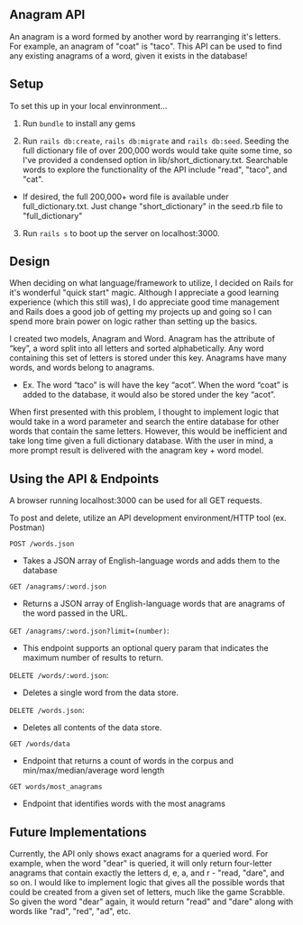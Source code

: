 ## Anagram API
An anagram is a word formed by another word by rearranging it's letters. For example, an anagram of "coat" is "taco". This API can be used to find any existing anagrams of a word, given it exists in the database!


## Setup
To set this up in your local envinronment...

1.	Run `bundle` to install any gems

2. Run `rails db:create`, `rails db:migrate` and `rails db:seed`. Seeding the full dictionary file of over 200,000 words would take quite some time, so I've provided a condensed option in lib/short_dictionary.txt. Searchable words to explore the functionality of the API include "read", "taco", and "cat".
  + If desired, the full 200,000+ word file is available under full_dictionary.txt. Just change "short_dictionary" in the seed.rb file to "full_dictionary"

3. Run `rails s` to boot up the server on localhost:3000.

## Design
When deciding on what language/framework to utilize, I decided on Rails for it's wonderful "quick start" magic. Although I appreciate a good learning experience (which this still was), I do appreciate good time management and Rails does a good job of getting my projects up and going so I can spend more brain power on logic rather than setting up the basics.


I created two models, Anagram and Word. Anagram has the attribute of “key”, a word split into all letters and sorted alphabetically. Any word containing this set of letters is stored under this key. Anagrams have many words, and words belong to anagrams.

+ Ex. The word “taco” is will have the key “acot”. When the word “coat” is added to the database, it would also be stored under the key “acot”.

When first presented with this problem, I thought to implement logic that would take in a word parameter and search the entire database for other words that contain the same letters. However, this would be inefficient and take long time given a full dictionary database. With the user in mind, a more prompt result is delivered with the anagram key + word model.

## Using the API & Endpoints
A browser running localhost:3000 can be used for all GET requests.


To post and delete, utilize an API development environment/HTTP tool (ex. Postman)



`POST /words.json`
+ Takes a JSON array of English-language words and adds them to the database

`GET /anagrams/:word.json`
+ Returns a JSON array of English-language words that are anagrams of the word passed in the URL.

`GET /anagrams/:word.json?limit=(number)`:
+ This endpoint supports an optional query param that indicates the maximum number of results to return.

`DELETE /words/:word.json`:
+ Deletes a single word from the data store.

`DELETE /words.json`:
+ Deletes all contents of the data store.

`GET /words/data`
 + Endpoint that returns a count of words in the corpus and min/max/median/average word length

`GET words/most_anagrams`
+ Endpoint that identifies words with the most anagrams

## Future Implementations
Currently, the API only shows exact anagrams for a queried word. For example, when the word "dear" is queried, it will only return four-letter anagrams that contain exactly the letters d, e, a, and r - "read, "dare", and so on. I would like to implement logic that gives all the possible words that could be created from a given set of letters, much like the game Scrabble. So given the word "dear" again, it would return "read" and "dare" along with words like "rad", "red", "ad", etc.
